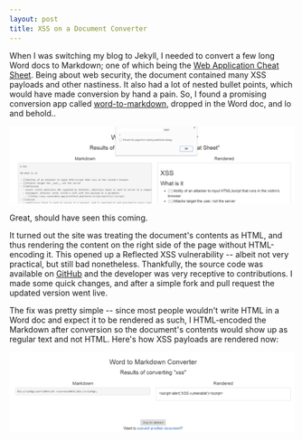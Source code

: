 ```yaml
---
layout: post
title: XSS on a Document Converter
---
```


When I was switching my blog to Jekyll, I needed to convert a few long Word docs to Markdown; one of which being the [Web Application Cheat Sheet](/resources/web-application-cheat-sheet/). Being about web security, the document contained many XSS payloads and other nastiness. It also had a lot of nested bullet points, which would have made conversion by hand a pain. So, I found a promising conversion app called [word-to-markdown](https://word-to-markdown.herokuapp.com/), dropped in the Word doc, and lo and behold..

[![Reflected XSS alert](/resources/xss/xss.png)](/resources/xss/xss.png)

Great, should have seen this coming.

It turned out the site was treating the document's contents as HTML, and thus rendering the content on the right side of the page without HTML-encoding it. This opened up a Reflected XSS vulnerability -- albeit not very practical, but still bad nonetheless. Thankfully, the source code was available on [GitHub](https://github.com/benbalter/word-to-markdown-demo) and the developer was very receptive to contributions. I made some quick changes, and after a simple fork and pull request the updated version went live.

The fix was pretty simple -- since most people wouldn't write HTML in a Word doc and expect it to be rendered as such, I HTML-encoded the Markdown after conversion so the document's contents would show up as regular text and not HTML. Here's how XSS payloads are rendered now:

[![HTML-encoded XSS payload](/resources/xss/after.png)](/resources/xss/after.png)
